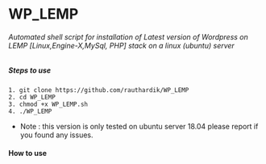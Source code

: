 # WP_LEMP
###### Automated shell script for installation of Latest version of Wordpress on LEMP [Linux,Engine-X,MySql, PHP] stack on a linux (ubuntu) server

##### Steps to use
	1. git clone https://github.com/rauthardik/WP_LEMP
	2. cd WP_LEMP
	3. chmod +x WP_LEMP.sh
	4. ./WP_LEMP


* Note : this version is only tested on ubuntu server 18.04 please report if you found any issues.

#### How to use
